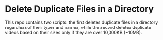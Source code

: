# Delete Duplicate Files in a Directory

This repo contains two scripts: the first deletes duplicate files in a directory regardless of their types and names, while the second deletes duplicate videos based on their sizes only if they are over 10,000KB (~10MB).
